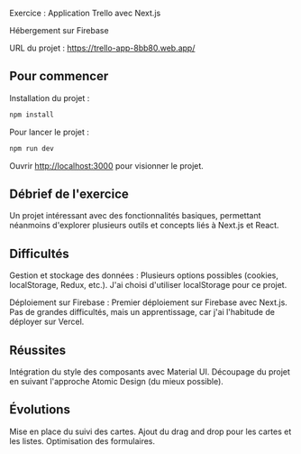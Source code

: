 Exercice : Application Trello avec Next.js

Hébergement sur Firebase

URL du projet : https://trello-app-8bb80.web.app/

## Pour commencer

Installation du projet :
```bash
npm install
```

Pour lancer le projet :

```bash
npm run dev
```

Ouvrir [http://localhost:3000](http://localhost:3000) pour visionner le projet.

## Débrief de l'exercice

Un projet intéressant avec des fonctionnalités basiques, permettant néanmoins d'explorer plusieurs outils et concepts liés à Next.js et React.

## Difficultés
Gestion et stockage des données : Plusieurs options possibles (cookies, localStorage, Redux, etc.). J'ai choisi d'utiliser localStorage pour ce projet.

Déploiement sur Firebase : Premier déploiement sur Firebase avec Next.js. Pas de grandes difficultés, mais un apprentissage, car j'ai l'habitude de déployer sur Vercel.

## Réussites
Intégration du style des composants avec Material UI.
Découpage du projet en suivant l'approche Atomic Design (du mieux possible).

## Évolutions
Mise en place du suivi des cartes.
Ajout du drag and drop pour les cartes et les listes.
Optimisation des formulaires.
